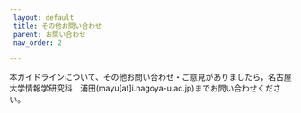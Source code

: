 ```yaml
---
 layout: default
 title: その他お問い合わせ
 parent: お問い合わせ
 nav_order: 2

---
```

   
   
本ガイドラインについて、その他お問い合わせ・ご意見がありましたら，名古屋大学情報学研究科　浦田(mayu[at]i.nagoya-u.ac.jp)までお問い合わせください。
 
